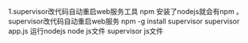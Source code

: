 1.supervisor改代码自动重启web服务工具
  npm 安装了nodejs就会有npm 。
  supervisor改代码自动重启web服务
  npm -g install supervisor
  supervisor app.js
  运行nodejs   node js文件
  supervisor js文件
